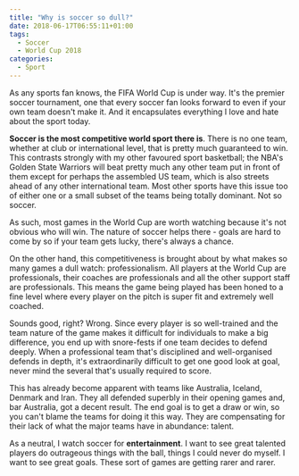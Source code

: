 ```yaml
---
title: "Why is soccer so dull?"
date: 2018-06-17T06:55:11+01:00
tags:
  - Soccer
  - World Cup 2018
categories:
  - Sport
---
```


As any sports fan knows, the FIFA World Cup is under way. It's the premier soccer tournament, one that every soccer fan looks forward to even if your own team doesn't make it. And it encapsulates everything I love and hate about the sport today.

<!--more-->

**Soccer is the most competitive world sport there is**. There is no one team, whether at club or international level, that is pretty much guaranteed to win. This contrasts strongly with my other favoured sport basketball; the NBA's Golden State Warriors will beat pretty much any other team put in front of them except for perhaps the assembled US team, which is also streets ahead of any other international team. Most other sports have this issue too of either one or a small subset of the teams being totally dominant. Not so soccer.

As such, most games in the World Cup are worth watching because it's not obvious who will win. The nature of soccer helps there - goals are hard to come by so if your team gets lucky, there's always a chance.

On the other hand, this competitiveness is brought about by what makes so many games a dull watch: professionalism. All players at the World Cup are professionals, their coaches are professionals and all the other support staff are professionals. This means the game being played has been honed to a fine level where every player on the pitch is super fit and extremely well coached.

Sounds good, right? Wrong. Since every player is so well-trained and the team nature of the game makes it difficult for individuals to make a big difference, you end up with snore-fests if one team decides to defend deeply. When a professional team that's disciplined and well-organised defends in depth, it's extraordinarily difficult to get one good look at goal, never mind the several that's usually required to score.

This has already become apparent with teams like Australia, Iceland, Denmark and Iran. They all defended superbly in their opening games and, bar Australia, got a decent result. The end goal is to get a draw or win, so you can't blame the teams for doing it this way. They are compensating for their lack of what the major teams have in abundance: talent.

As a neutral, I watch soccer for **entertainment**. I want to see great talented players do outrageous things with the ball, things I could never do myself. I want to see great goals. These sort of games are getting rarer and rarer.